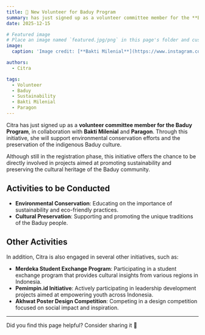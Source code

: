 ```yaml
---
title: 🧠 New Volunteer for Baduy Program
summary: has just signed up as a volunteer committee member for the **Baduy Program**, collaborating with Bakti Milenial and Paragon to support environmental conservation and cultural preservation.  
date: 2025-12-15

# Featured image
# Place an image named `featured.jpg/png` in this page's folder and customize its options here.
image:
  caption: 'Image credit: [**Bakti Milenial**](https://www.instagram.com/baktimilenial/)'

authors:
  - Citra

tags:
  - Volunteer  
  - Baduy  
  - Sustainability  
  - Bakti Milenial  
  - Paragon 
---
```


Citra has just signed up as a **volunteer committee member for the Baduy Program**, in collaboration with **Bakti Milenial** and **Paragon**. Through this initiative, she will support environmental conservation efforts and the preservation of the indigenous Baduy culture.

Although still in the registration phase, this initiative offers the chance to be directly involved in projects aimed at promoting sustainability and preserving the cultural heritage of the Baduy community.

## Activities to be Conducted

- **Environmental Conservation**: Educating on the importance of sustainability and eco-friendly practices.
- **Cultural Preservation**: Supporting and promoting the unique traditions of the Baduy people.

## Other Activities

In addition, Citra is also engaged in several other initiatives, such as:

- **Merdeka Student Exchange Program**: Participating in a student exchange program that provides cultural insights from various regions in Indonesia.
- **Pemimpin.id Initiative**: Actively participating in leadership development projects aimed at empowering youth across Indonesia.
- **Akhwat Poster Design Competition**: Competing in a design competition focused on social impact and inspiration.

---

Did you find this page helpful? Consider sharing it 🙌
